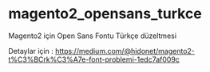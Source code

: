 # magento2_opensans_turkce
Magento2 için Open Sans Fontu Türkçe düzeltmesi

Detaylar için : https://medium.com/@hidonet/magento2-t%C3%BCrk%C3%A7e-font-problemi-1edc7af009c
